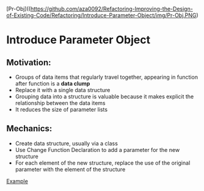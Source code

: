 [Pr-Obj]((https://github.com/aza0092/Refactoring-Improving-the-Design-of-Existing-Code/Refactoring/Introduce-Parameter-Object/img/Pr-Obj.PNG)

# Introduce Parameter Object

## Motivation:
- Groups of data items that regularly travel together, appearing in function after function is a **data clump** 
- Replace it with a single data structure
- Grouping data into a structure is valuable because it makes explicit the relationship between the data items
- It reduces the size of parameter lists

## Mechanics:
- Create data structure, usually via a class
- Use Change Function Declaration to add a parameter for the new structure
- For each element of the new structure, replace the use of the original parameter with the element of the structure

[Example](https://github.com/aza0092/Refactoring-Improving-the-Design-of-Existing-Code/commit/7dc1082743248d19523b9211699bfbf52b0d2fdd)